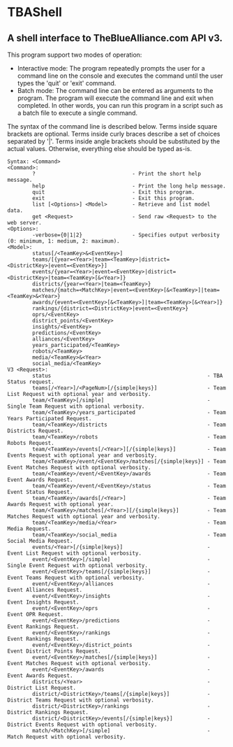 # TBAShell
## A shell interface to TheBlueAlliance.com API v3.

This program support two modes of operation:
- Interactive mode: The program repeatedly prompts the user for a command line on the console and executes the command until the user types the 'quit' or 'exit' command.
- Batch mode: The command line can be entered as arguments to the program. The program will execute the command line and exit when completed. In other words, you can run this program in a script such as a batch file to execute a single command.

The syntax of the command line is described below. Terms inside square brackets are optional. Terms inside curly braces describe a set of choices separated by '|'. Terms inside angle brackets should be substituted by the actual values. Otherwise, everything else should be typed as-is.
```
Syntax: <Command>
<Command>:
        ?                               - Print the short help message.
        help                            - Print the long help message.
        quit                            - Exit this program.
        exit                            - Exit this program.
        list [<Options>] <Model>        - Retrieve and list model data.
        get <Request>                   - Send raw <Request> to the web server.
<Options>:
        -verbose={0|1|2}                - Specifies output verbosity (0: minimum, 1: medium, 2: maximum).
<Model>:
        status[/<TeamKey>&<EventKey>]
        teams/[{year=<Year>|team=<TeamKey>|district=<DistrictKey>|event=<EventKey>}]
        events/{year=<Year>|event=<EventKey>|district=<DistrictKey>|team=<TeamKey>[&<Year>]}
        districts/{year=<Year>|team=<TeamKey>}
        matches/{match=<MatchKey>|event=<EventKey>[&<TeamKey>]|team=<TeamKey>&<Year>}
        awards/{event=<EventKey>[&<TeamKey>]|team=<TeamKey>[&<Year>]}
        rankings/{district=<DistrictKey>|event=<EventKey>}
        oprs/<EventKey>
        district_points/<EventKey>
        insights/<EventKey>
        predictions/<EventKey>
        alliances/<EventKey>
        years_participated/<TeamKey>
        robots/<TeamKey>
        media/<TeamKey>&<Year>
        social_media/<TeamKey>
V3 <Request>:
        status                                                  - TBA Status request.
        teams[/<Year>]/<PageNum>[/{simple|keys}]                - Team List Request with optional year and verbosity.
        team/<TeamKey>[/simple]                                 - Single Team Request with optional verbosity.
        team/<TeamKey>/years_participated                       - Team Years Participated Request.
        team/<TeamKey>/districts                                - Team Districts Request.
        team/<TeamKey>/robots                                   - Team Robots Request.
        team/<TeamKey>/events[/<Year>][/{simple|keys}]          - Team Events Request with optional year and verbosity.
        team/<TeamKey>/event/<EventKey>/matches[/{simple|keys}] - Team Event Matches Request with optional verbosity.
        team/<TeamKey>/event/<EventKey>/awards                  - Team Event Awards Request.
        team/<TeamKey>/event/<EventKey>/status                  - Team Event Status Request.
        team/<TeamKey>/awards[/<Year>]                          - Team Awards Request with optional year.
        team/<TeamKey>/matches[/<Year>][/{simple|keys}]         - Team Matches Request with optional year and verbosity.
        team/<TeamKey>/media/<Year>                             - Team Media Request.
        team/<TeamKey>/social_media                             - Team Social Media Request.
        events/<Year>[/{simple|keys}]                           - Event List Request with optional verbosity.
        event/<EventKey>[/simple]                               - Single Event Request with optional verbosity.
        event/<EventKey>/teams[/{simple|keys}]                  - Event Teams Request with optional verbosity.
        event/<EventKey>/alliances                              - Event Alliances Request.
        event/<EventKey>/insights                               - Event Insights Request.
        event/<EventKey>/oprs                                   - Event OPR Request.
        event/<EventKey>/predictions                            - Event Rankings Request.
        event/<EventKey>/rankings                               - Event Rankings Request.
        event/<EventKey>/district_points                        - Event District Points Request.
        event/<EventKey>/matches[/{simple|keys}]                - Event Matches Request with optional verbosity.
        event/<EventKey>/awards                                 - Event Awards Request.
        districts/<Year>                                        - District List Request.
        district/<DistrictKey>/teams[/{simple|keys}]            - District Teams Request with optional verbosity.
        district/<DistrictKey>/rankings                         - District Rankings Request.
        district/<DistrictKey>/events[/{simple|keys}]           - District Events Request with optional verbosity.
        match/<MatchKey>[/simple]                               - Match Request with optional verbosity.
```
